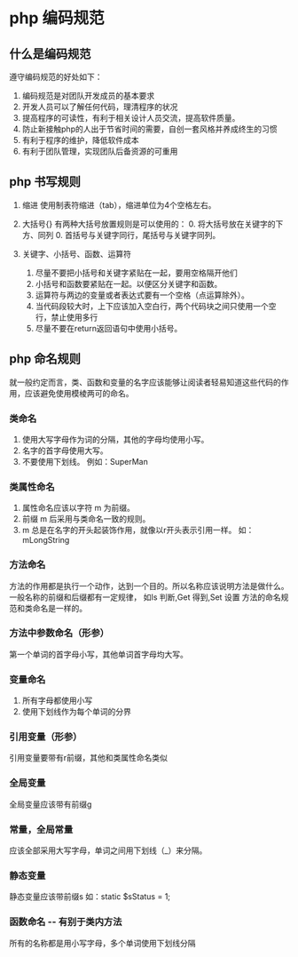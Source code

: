 # php 编码规范
## 什么是编码规范

遵守编码规范的好处如下：
1. 编码规范是对团队开发成员的基本要求
2. 开发人员可以了解任何代码，理清程序的状况
3. 提高程序的可读性，有利于相关设计人员交流，提高软件质量。
4. 防止新接触php的人出于节省时间的需要，自创一套风格并养成终生的习惯
5. 有利于程序的维护，降低软件成本
6. 有利于团队管理，实现团队后备资源的可重用

## php 书写规则
1. 缩进
使用制表符缩进（tab），缩进单位为4个空格左右。

2. 大括号{}
有两种大括号放置规则是可以使用的：
    0. 将大括号放在关键字的下方、同列
    0. 首括号与关键字同行，尾括号与关键字同列。

3. 关键字、小括号、函数、运算符
    1. 尽量不要把小括号和关键字紧贴在一起，要用空格隔开他们
    2. 小括号和函数要紧贴在一起。以便区分关键字和函数。
    3. 运算符与两边的变量或者表达式要有一个空格（点运算除外）。
    4. 当代码段较大时，上下应该加入空白行，两个代码块之间只使用一个空行，禁止使用多行
    5. 尽量不要在return返回语句中使用小括号。
    
## php 命名规则
就一般约定而言，类、函数和变量的名字应该能够让阅读者轻易知道这些代码的作用，应该避免使用模棱两可的命名。

### 类命名
1. 使用大写字母作为词的分隔，其他的字母均使用小写。
2. 名字的首字母使用大写。
3. 不要使用下划线。
例如：SuperMan

### 类属性命名
1. 属性命名应该以字符 m 为前缀。
2. 前缀 m 后采用与类命名一致的规则。
3. m 总是在名字的开头起装饰作用，就像以r开头表示引用一样。
如：mLongString

### 方法命名
方法的作用都是执行一个动作，达到一个目的。所以名称应该说明方法是做什么。一般名称的前缀和后缀都有一定规律，
如Is 判断,Get 得到,Set 设置
方法的命名规范和类命名是一样的。

### 方法中参数命名（形参）
第一个单词的首字母小写，其他单词首字母均大写。

### 变量命名
1. 所有字母都使用小写
2. 使用下划线作为每个单词的分界

### 引用变量（形参）
引用变量要带有r前缀，其他和类属性命名类似

### 全局变量
全局变量应该带有前缀g

### 常量，全局常量
应该全部采用大写字母，单词之间用下划线（_）来分隔。

### 静态变量
静态变量应该带前缀s
如：static $sStatus = 1;

### 函数命名  -- 有别于类内方法
所有的名称都是用小写字母，多个单词使用下划线分隔